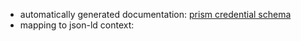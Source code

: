 
- automatically generated documentation: 
   [prism credential schema](https://zakaio.github.io/atala-prism-schema/generated/schema_doc)
- mapping to json-ld context:
